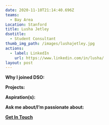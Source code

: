 ```yaml
---
date: 2020-11-10T21:14:40.696Z
teams:
  - Bay Area
Location: Stanford
title: Lusha Jetley
dsotitle:
  - Student Consultant
thumb_img_path: /images/lushajetley.jpg
actions:
  - label: LinkedIn
    url: https://www.linkedin.com/in/lusha/
layout: post
---
```

**Why I joined DSO:**

**Projects:**

**Aspiration(s):**

**Ask me about/I’m passionate about:** 

**[Get In Touch](mailto:lushajetley@dsoglobal.org)**